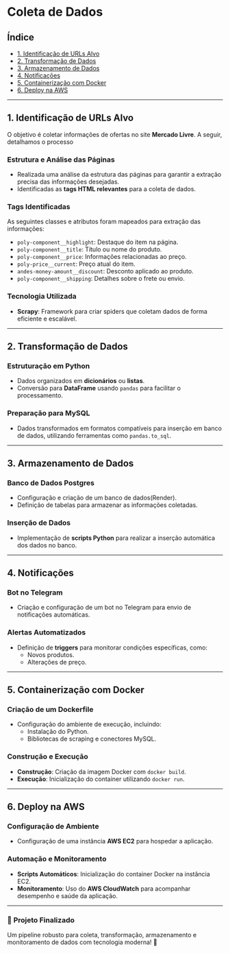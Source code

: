 # **Coleta de Dados**

## **Índice**
- [1. Identificação de URLs Alvo](#1-identificação-de-urls-alvo)
- [2. Transformação de Dados](#2-transformação-de-dados)
- [3. Armazenamento de Dados](#3-armazenamento-de-dados)
- [4. Notificações](#4-notificações)
- [5. Containerização com Docker](#5-containerização-com-docker)
- [6. Deploy na AWS](#6-deploy-na-aws)

---

## **1. Identificação de URLs Alvo**
O objetivo é coletar informações de ofertas no site **Mercado Livre**. A seguir, detalhamos o processo

### **Estrutura e Análise das Páginas**
- Realizada uma análise da estrutura das páginas para garantir a extração precisa das informações desejadas.
- Identificadas as **tags HTML relevantes** para a coleta de dados.

### **Tags Identificadas**
As seguintes classes e atributos foram mapeados para extração das informações:
- `poly-component__highlight`: Destaque do item na página.
- `poly-component__title`: Título ou nome do produto.
- `poly-component__price`: Informações relacionadas ao preço.
- `poly-price__current`: Preço atual do item.
- `andes-money-amount__discount`: Desconto aplicado ao produto.
- `poly-component__shipping`: Detalhes sobre o frete ou envio.

### **Tecnologia Utilizada**
- **Scrapy**: Framework para criar spiders que coletam dados de forma eficiente e escalável.

---

## **2. Transformação de Dados**
### **Estruturação em Python**
- Dados organizados em **dicionários** ou **listas**.
- Conversão para **DataFrame** usando `pandas` para facilitar o processamento.

### **Preparação para MySQL**
- Dados transformados em formatos compatíveis para inserção em banco de dados, utilizando ferramentas como `pandas.to_sql`.

---

## **3. Armazenamento de Dados**
### **Banco de Dados Postgres**
- Configuração e criação de um banco de dados(Render).
- Definição de tabelas para armazenar as informações coletadas.

### **Inserção de Dados**
- Implementação de **scripts Python** para realizar a inserção automática dos dados no banco.

---

## **4. Notificações**
### **Bot no Telegram**
- Criação e configuração de um bot no Telegram para envio de notificações automáticas.

### **Alertas Automatizados**
- Definição de **triggers** para monitorar condições específicas, como:
  - Novos produtos.
  - Alterações de preço.

---

## **5. Containerização com Docker**
### **Criação de um Dockerfile**
- Configuração do ambiente de execução, incluindo:
  - Instalação do Python.
  - Bibliotecas de scraping e conectores MySQL.

### **Construção e Execução**
- **Construção**: Criação da imagem Docker com `docker build`.
- **Execução**: Inicialização do container utilizando `docker run`.

---

## **6. Deploy na AWS**
### **Configuração de Ambiente**
- Configuração de uma instância **AWS EC2** para hospedar a aplicação.

### **Automação e Monitoramento**
- **Scripts Automáticos**: Inicialização do container Docker na instância EC2.
- **Monitoramento**: Uso do **AWS CloudWatch** para acompanhar desempenho e saúde da aplicação.

---

### 🎯 **Projeto Finalizado**
Um pipeline robusto para coleta, transformação, armazenamento e monitoramento de dados com tecnologia moderna! 🚀
